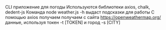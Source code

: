 CLI приложение для погоды
Используются библиотеки axios, chalk, dedent-js
Команда node weather.js -h выдаст подсказки для работы
С помощью axios получаем получаем с сайта https://openweathermap.org/ данные, используя токен -t [TOKEN] и город -s [CITY]
